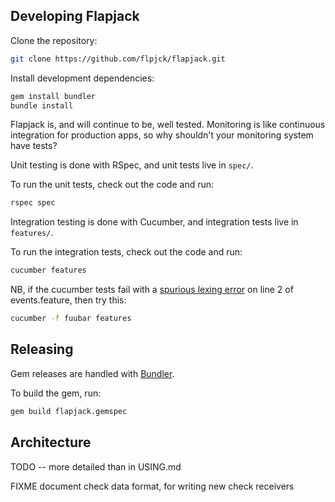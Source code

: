 Developing Flapjack
-------------------

Clone the repository:

```bash
git clone https://github.com/flpjck/flapjack.git
```

Install development dependencies:

```bash
gem install bundler
bundle install
```

Flapjack is, and will continue to be, well tested. Monitoring is like continuous
integration for production apps, so why shouldn't your monitoring system have tests?

Unit testing is done with RSpec, and unit tests live in `spec/`.

To run the unit tests, check out the code and run:

```bash
rspec spec
```

Integration testing is done with Cucumber, and integration tests live in `features/`.

To run the integration tests, check out the code and run:

```bash
cucumber features
```

NB, if the cucumber tests fail with a [spurious lexing error](https://github.com/cucumber/gherkin/issues/182) on line 2 of events.feature, then try this:

```bash
cucumber -f fuubar features
```


Releasing
---------

Gem releases are handled with [Bundler](http://gembundler.com/rubygems.html).

To build the gem, run:

```bash
gem build flapjack.gemspec
```


Architecture
------------

TODO -- more detailed than in USING.md

FIXME document check data format, for writing new check receivers
